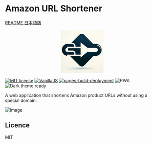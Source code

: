 # Amazon URL Shortener

[README 日本語版](README_ja.md)

<div style="text-align:center">
    <img src="./img/favicon.png">
</div>

[![MIT license](https://img.shields.io/badge/license-MIT-blue.svg?style=flat)](LICENSE.md)
[![VanillaJS](https://img.shields.io/badge/Framework-VanillaJS-blue.svg)](https://nodejs.org/ja/)
[![pages-build-deployment](https://github.com/hidao80/amazon-url-shortener/actions/workflows/pages/pages-build-deployment/badge.svg)](https://github.com/hidao80/amazon-url-shortener/actions/workflows/pages/pages-build-deployment)
![PWA](https://img.shields.io/badge/PWA-ready-4BC51D.svg)
![Dark theme ready](https://img.shields.io/badge/Dark_theme-ready-blue.svg)

A web application that shortens Amazon product URLs without using a special domain.

![image](https://github.com/hidao80/amazon-url-shortener/assets/8155294/cd7a125e-f41a-401e-8f3a-4abce91013b0)

## Licence

MIT
